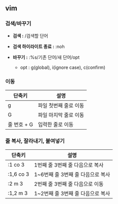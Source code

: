 ## vim

### 검색/바꾸기
* __검색 :__ /검색할 단어
* __검색 하이라이트 종료 :__ :noh

* __바꾸기 :__ :%s/기존 단어/새 단어/opt
  * opt : g(global), i(ignore case), c(confirm)

### 이동
|단축키|설명|
|-----|----|
|g|파일 첫번째 줄로 이동|
|G|파일 마지막 줄로 이동|
|줄 번호 + G|입력한 줄로 이동|

### 줄 복사, 잘라내기, 붙여넣기
|단축키|설명|
|-----|----|
|:1 co 3|1번째 줄 3번째 줄 다음으로 복사|
|:1,6 co 3|1~6번째 줄 3번째 줄 다음으로 복사|
|:2 m 3|2번째 줄 3번째 줄 다음으로 이동|
|:1,2 m 3|1~2번째 줄 3번째 줄 다음으로 복사|
